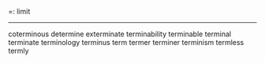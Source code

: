 =: limit

---
coterminous
determine
exterminate
terminability
terminable
terminal
terminate
terminology
terminus
term
termer
terminer
terminism
termless
termly
